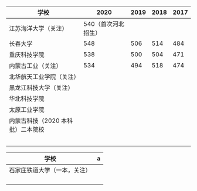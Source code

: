 

| 学校                              | 2020                | 2019 | 2018 | 2017 |
| --------------------------------- | ------------------- | ---- | ---- | ---- |
| 江苏海洋大学（关注）              | 540（首次河北招生） |      |      |      |
| 长春大学                          | 548                 | 506  | 514  | 484  |
| 重庆科技学院                      | 538                 | 500  | 504  | 471  |
| 内蒙古工业（关注）                | 534                 | 494  | 518  | 474  |
| 北华航天工业学院（关注）          |                     |      |      |      |
| 黑龙江科技大学（关注）            |                     |      |      |      |
| 华北科技学院                      |                     |      |      |      |
| 太原工业学院                      |                     |      |      |      |
| 内蒙古科技（2020 本科批）二本院校 |                     |      |      |      |
|                                   |                     |      |      |      |
|                                   |                     |      |      |      |
|                                   |                     |      |      |      |
|                                   |                     |      |      |      |
|                                   |                     |      |      |      |

| 学校                         | a    |
| ---------------------------- | ---- |
| 石家庄铁道大学（一本，关注） |      |
|                              |      |
|                              |      |
|                              |      |
|                              |      |

